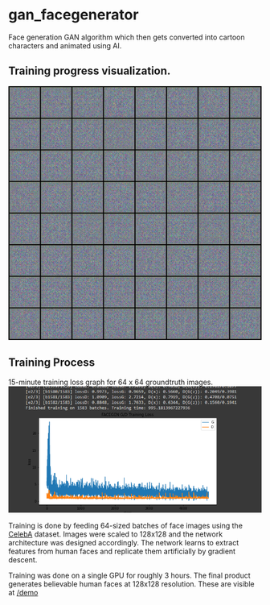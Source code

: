 # gan_facegenerator
Face generation GAN algorithm which then gets converted into cartoon characters and animated using AI.

## Training progress visualization.
![App Demo](training_visual.gif)

## Training Process
15-minute training loss graph for 64 x 64 groundtruth images.
![Train Loss Graph](train-loss-graph.png)

Training is done by feeding 64-sized batches of face images using the [CelebA](http://mmlab.ie.cuhk.edu.hk/projects/CelebA.html) dataset. Images were scaled to 128x128 and the network architecture was designed accordingly. The network learns to extract features from human faces and replicate them artificially by gradient descent.

Training was done on a single GPU for roughly 3 hours. The final product generates believable human faces at 128x128 resolution. These are visible at [/demo](https://github.com/e-Dylan/gan_facegenerator/demo)
